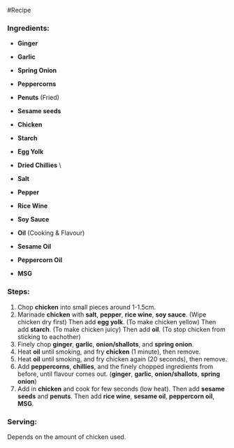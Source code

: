 #Recipe

### Ingredients:
- **Ginger**
- **Garlic**
- **Spring Onion**
- **Peppercorns**
- **Penuts** (Fried)
- **Sesame seeds**
- **Chicken**
- **Starch**
- **Egg Yolk**
- **Dried Chillies**
\
	
- **Salt**
- **Pepper**
- **Rice Wine**
- **Soy Sauce**
- **Oil** (Cooking & Flavour)
 - **Sesame Oil**
 - **Peppercorn Oil**
 - **MSG**

### Steps:
1. Chop **chicken** into small pieces around 1-1.5cm.
2. Marinade **chicken** with **salt**, **pepper**, **rice wine**, **soy sauce**. (Wipe chicken dry first)
   Then add **egg yolk**. (To make chicken yellow)
   Then add **starch**. (To make chicken juicy)
   Then add **oil**. (To stop chicken from sticking to eachother)
3. Finely chop **ginger**, **garlic**, **onion/shallots**, and **spring onion**.
4. Heat **oil** until smoking, and fry **chicken** (1 minute), then remove.
5. Heat **oil** until smoking, and fry chicken again (20 seconds), then remove.
6. Add **peppercorns**, **chillies**, and the finely chopped ingredients from before, until flavour comes out.
   (**ginger**, **garlic**, **onion/shallots**, **spring onion**)
7. Add in **chicken** and cook for few seconds (low heat).
   Then add **sesame seeds** and **penuts**.
   Then add **rice wine**, **sesame oil**, **peppercorn oil**, **MSG**.
### Serving:
Depends on the amount of chicken used.
